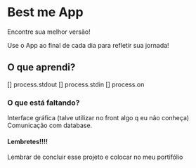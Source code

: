 # Best me App

Encontre sua melhor versão!

Use o App ao final de cada dia para refletir sua jornada!


## O que aprendi?

[] process.stdout
[] process.stdin
[] process.on


### O que está faltando?

Interface gráfica (talve utilizar no front algo q eu não conheça)
Comunicação com database.


#### Lembretes!!!!

Lembrar de concluir esse projeto e colocar no meu portifólio

